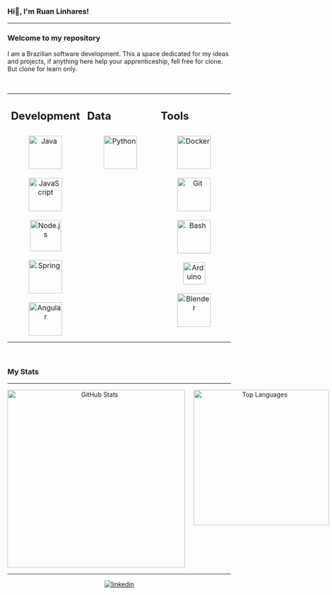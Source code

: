 ### Hi👋, I'm Ruan Linhares!  

---

### Welcome to my repository  
I am a Brazilian software development. This a space dedicated for my ideas and projects, if anything here help
your apprenticeship, fell free for clone. But clone for learn only.  
  

<br/>  
<table align="center">

<tr><td valign="top" width="33%">

## Development 
<div align="center"> 
  <a href="https://www.java.com/" target="_blank"><img style="margin: 10px" src="https://profilinator.rishav.dev/skills-assets/java-original-wordmark.svg" alt="Java" height="75" /></a>
  <a href="https://www.javascript.com/" target="_blank"><img style="margin: 10px" src="https://profilinator.rishav.dev/skills-assets/javascript-original.svg" alt="JavaScript" height="75" /></a>
  <a href="https://nodejs.org/" target="_blank"><img style="margin: 10px" src="https://profilinator.rishav.dev/skills-assets/nodejs-original-wordmark.svg" alt="Node.js" height="70" /></a>
  <a href="https://docs.spring.io/spring-framework/docs/3.0.x/reference/expressions.html#:~:text=The%20Spring%20Expression%20Language%20(SpEL,and%20basic%20string%20templating%20functionality." target="_blank"><img style="margin: 10px"     
     src="https://profilinator.rishav.dev/skills-assets/springio-icon.svg" alt="Spring" height="75" /></a>
  <a href="https://angular.io/" target="_blank"><img style="margin: 10px" src="https://profilinator.rishav.dev/skills-assets/angularjs-original.svg" alt="Angular" height="75" /></a>  
  
</div>

</td><td valign="top" width="33%">
  
## Data
<div align="center">
  <a href="https://www.python.org/" target="_blank"><img style="margin: 10px" src="https://profilinator.rishav.dev/skills-assets/python-original.svg" alt="Python" height="75" /></a>  
</div>

</td><td valign="top" width="33%">
  
## Tools
<div align="center">
  <a href="https://www.docker.com/" target="_blank"><img style="margin: 10px" src="https://profilinator.rishav.dev/skills-assets/docker-original-wordmark.svg" alt="Docker" height="75" /></a>
  <a href="https://github.com/" target="_blank"><img style="margin: 10px" src="https://profilinator.rishav.dev/skills-assets/git-scm-icon.svg" alt="Git" height="75" /></a>
  <a href="https://www.gnu.org/software/bash/" target="_blank"><img style="margin: 10px" src="https://profilinator.rishav.dev/skills-assets/gnu_bash-icon.svg" alt="Bash" height="75" /></a>
  <a href="https://www.arduino.cc/" target="_blank"><img style="margin: 10px" src="https://profilinator.rishav.dev/skills-assets/arduino.png" alt="Arduino" height="50" /></a> 
  <a href="https://www.blender.org/" target="_blank"><img style="margin: 10px" src="https://profilinator.rishav.dev/skills-assets/blender_community_badge_white.svg" alt="Blender" height="75" /></a>  
</div>

</td></tr></table>  

<br/>  


### My Stats
---
<div align="center" style="display: flex; flex-direction: row; gap: 20px;">
  <img src="https://github-readme-stats.vercel.app/api?username=ruanlinhares&show_icons=true&count_private=true&hide_border=true&theme=dark" alt="GitHub Stats" style="flex: 1; max-width: 100%; width: 400px;"/>
  <img src="https://github-readme-stats.vercel.app/api/top-langs/?username=ruanlinhares&hide_border=true&layout=compact&theme=dark" alt="Top Languages" style="flex: 1; max-width: 100%; width: 305px;"/>
</div>

---

<div align="center">
  <a href="https://www.linkedin.com/in/ruan-linhares-908175284/" target="_blank">
    <img src=https://img.shields.io/badge/linkedin-%231E77B5.svg?&style=for-the-badge&logo=linkedin&logoColor=white alt=linkedin style="margin-bottom: 5px;" />
  </a>
</div>  
  
